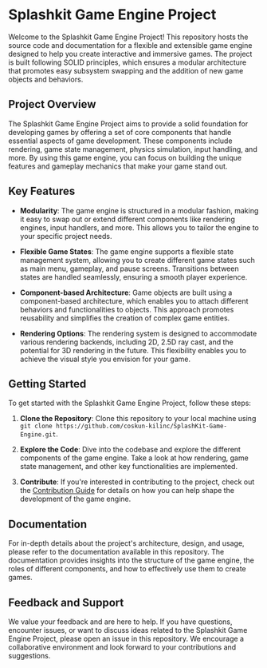 # Splashkit Game Engine Project

Welcome to the Splashkit Game Engine Project! This repository hosts the source code and
documentation for a flexible and extensible game engine designed to help you create interactive and
immersive games. The project is built following SOLID principles, which ensures a modular
architecture that promotes easy subsystem swapping and the addition of new game objects and
behaviors.

## Project Overview

The Splashkit Game Engine Project aims to provide a solid foundation for developing games by
offering a set of core components that handle essential aspects of game development. These
components include rendering, game state management, physics simulation, input handling, and more.
By using this game engine, you can focus on building the unique features and gameplay mechanics that
make your game stand out.

## Key Features

-   **Modularity**: The game engine is structured in a modular fashion, making it easy to swap out
    or extend different components like rendering engines, input handlers, and more. This allows you
    to tailor the engine to your specific project needs.

-   **Flexible Game States**: The game engine supports a flexible state management system, allowing
    you to create different game states such as main menu, gameplay, and pause screens. Transitions
    between states are handled seamlessly, ensuring a smooth player experience.

-   **Component-based Architecture**: Game objects are built using a component-based architecture,
    which enables you to attach different behaviors and functionalities to objects. This approach
    promotes reusability and simplifies the creation of complex game entities.

-   **Rendering Options**: The rendering system is designed to accommodate various rendering
    backends, including 2D, 2.5D ray cast, and the potential for 3D rendering in the future. This
    flexibility enables you to achieve the visual style you envision for your game.

## Getting Started

To get started with the Splashkit Game Engine Project, follow these steps:

1. **Clone the Repository**: Clone this repository to your local machine using
   `git clone https://github.com/coskun-kilinc/SplashKit-Game-Engine.git`.

1. **Explore the Code**: Dive into the codebase and explore the different components of the game
   engine. Take a look at how rendering, game state management, and other key functionalities are
   implemented.

1. **Contribute**: If you're interested in contributing to the project, check out the
   [Contribution Guide](.github/CONTRIBUTE.md) for details on how you can help shape the development
   of the game engine.

<!-- 1. **Customize and Extend**: Customize the game engine to fit your game's requirements. Swap out rendering engines, create new game states, and experiment with different components to build your unique gameplay experience.

1. **Build Your Game**: Once you're comfortable with the game engine's architecture and components, start building your game! Use the provided infrastructure to focus on implementing game-specific features, mechanics, and content. -->

## Documentation

For in-depth details about the project's architecture, design, and usage, please refer to the
documentation available in this repository. The documentation provides insights into the structure
of the game engine, the roles of different components, and how to effectively use them to create
games.

## Feedback and Support

We value your feedback and are here to help. If you have questions, encounter issues, or want to
discuss ideas related to the Splashkit Game Engine Project, please open an issue in this repository.
We encourage a collaborative environment and look forward to your contributions and suggestions.

<!-- Thank you for considering the Splashkit Game Engine Project for your game development journey. We hope this engine empowers you to bring your creative visions to life and create captivating games for players to enjoy! -->
